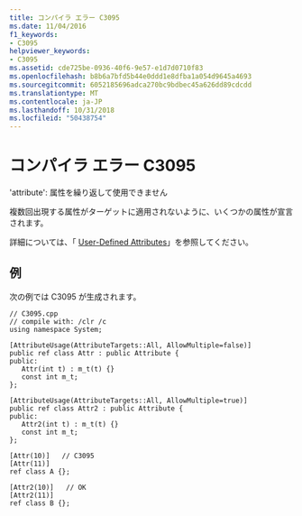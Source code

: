 ```yaml
---
title: コンパイラ エラー C3095
ms.date: 11/04/2016
f1_keywords:
- C3095
helpviewer_keywords:
- C3095
ms.assetid: cde725be-0936-40f6-9e57-e1d7d0710f83
ms.openlocfilehash: b8b6a7bfd5b44e0ddd1e8dfba1a054d9645a4693
ms.sourcegitcommit: 6052185696adca270bc9bdbec45a626dd89cdcdd
ms.translationtype: MT
ms.contentlocale: ja-JP
ms.lasthandoff: 10/31/2018
ms.locfileid: "50438754"
---
```

# <a name="compiler-error-c3095"></a>コンパイラ エラー C3095

'attribute': 属性を繰り返して使用できません

複数回出現する属性がターゲットに適用されないように、いくつかの属性が宣言されます。

詳細については、「 [User-Defined Attributes](../../windows/user-defined-attributes-cpp-component-extensions.md)」を参照してください。

## <a name="example"></a>例

次の例では C3095 が生成されます。

```
// C3095.cpp
// compile with: /clr /c
using namespace System;

[AttributeUsage(AttributeTargets::All, AllowMultiple=false)]
public ref class Attr : public Attribute {
public:
   Attr(int t) : m_t(t) {}
   const int m_t;
};

[AttributeUsage(AttributeTargets::All, AllowMultiple=true)]
public ref class Attr2 : public Attribute {
public:
   Attr2(int t) : m_t(t) {}
   const int m_t;
};

[Attr(10)]   // C3095
[Attr(11)]
ref class A {};

[Attr2(10)]   // OK
[Attr2(11)]
ref class B {};
```